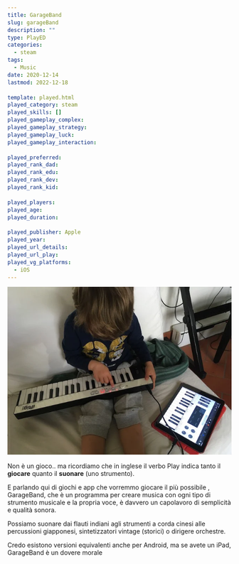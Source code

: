 ```yaml
---
title: GarageBand
slug: garageBand
description: ""
type: PlayED
categories:
  - steam
tags:
  - Music
date: 2020-12-14
lastmod: 2022-12-18

template: played.html
played_category: steam
played_skills: []
played_gameplay_complex:
played_gameplay_strategy:
played_gameplay_luck:
played_gameplay_interaction:

played_preferred:
played_rank_dad: 
played_rank_edu:
played_rank_dev:
played_rank_kid: 

played_players: 
played_age: 
played_duration: 

played_publisher: Apple
played_year: 
played_url_details: 
played_url_play: 
played_vg_platforms:
  - iOS
---
```


![](img/garageband.webp)

Non è un gioco.. ma ricordiamo che in inglese il verbo Play indica tanto il **giocare** quanto il **suonare** (uno strumento).

E parlando qui di giochi e app che vorremmo giocare il più possibile , GarageBand, che è un programma per creare musica con ogni tipo di strumento musicale e la propria voce, è davvero un capolavoro di semplicità e qualità sonora.

Possiamo suonare dai flauti indiani agli strumenti a corda cinesi alle percussioni giapponesi, sintetizzatori vintage (storici) o dirigere orchestre.

Credo esistono versioni equivalenti anche per Android, ma se avete un iPad, GarageBand è un dovere morale
